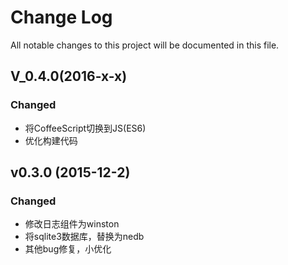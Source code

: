 # Change Log
All notable changes to this project will be documented in this file.

## V_0.4.0(2016-x-x)

### Changed
- 将CoffeeScript切换到JS(ES6)
- 优化构建代码

## v0.3.0 (2015-12-2)

### Changed
- 修改日志组件为winston
- 将sqlite3数据库，替换为nedb
- 其他bug修复，小优化